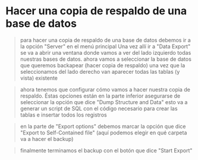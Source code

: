 # Hacer una copia de respaldo de una base de datos

> para hacer una copia de respaldo de una base de datos debemos ir a la opción "Server" en el menú principal
> Una vez allí ir a "Data Export"
> se va a abrir una ventana donde vamos a ver del lado izquierdo todas nuestras bases de datos. 
> ahora vamos a seleccionar la base de datos que queremos backapear (hacer copia de respaldo)
> una vez que la seleccionamos del lado derecho van aparecer todas las tablas (y vista) existente

> ahora tenemos que configurar cómo vamos a hacer nuestra copia de respaldo. Éstas opciones están en la parte inferior
> asegurarse de seleccionar la opción que dice "Dump Structure and Data"
> esto va a generar un script de SQL con el código necesario para 
> crear las tablas e insertar todos los registros

> en la parte de "Export options" debemos marcar la opción que dice "Export to Self-Contained file"
> (aquí podemos elegir en qué carpeta va a hacer el backup)

> finalmente terminamos el backup con el botón que dice "Start Export"